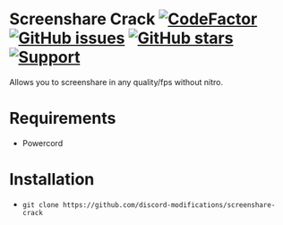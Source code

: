 # Screenshare Crack [![CodeFactor](https://www.codefactor.io/repository/github/discord-modifications/screenshare-crack/badge)](https://www.codefactor.io/repository/github/discord-modifications/screenshare-crack) [![GitHub issues](https://img.shields.io/github/issues/slow/screenshare-crack?style=flat)](https://github.com/discord-modifications/screenshare-crack/issues) [![GitHub stars](https://img.shields.io/github/stars/slow/screenshare-crack?style=flat)](https://github.com/discord-modifications/screenshare-crack/stargazers) [![Support](https://img.shields.io/discord/875126204758360094)](https://discord.gg/HQ5N7Rcajc)
Allows you to screenshare in any quality/fps without nitro.

# Requirements
- Powercord

# Installation
- `git clone https://github.com/discord-modifications/screenshare-crack`
